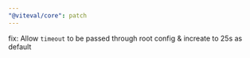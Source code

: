 ```yaml
---
"@viteval/core": patch
---
```


fix: Allow `timeout` to be passed through root config & increate to 25s as default

